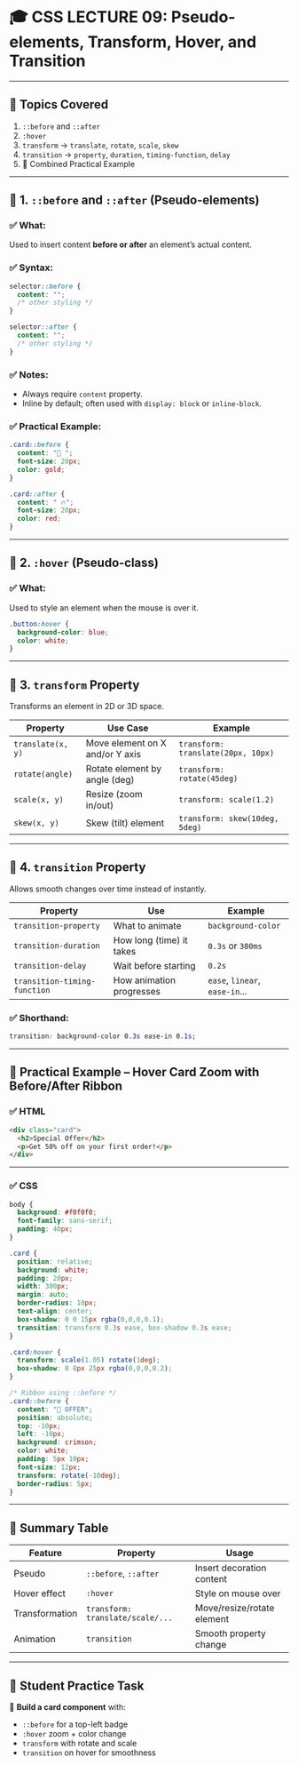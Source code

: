 # 🎓 CSS LECTURE 09: Pseudo-elements, Transform, Hover, and Transition

---

## 📌 Topics Covered

1. `::before` and `::after`
2. `:hover`
3. `transform` → `translate`, `rotate`, `scale`, `skew`
4. `transition` → `property`, `duration`, `timing-function`, `delay`
5. 🎯 Combined Practical Example

---

## 🧩 1. `::before` and `::after` (Pseudo-elements)

### ✅ What:

Used to insert content **before or after** an element’s actual content.

### ✅ Syntax:

```css
selector::before {
  content: "";
  /* other styling */
}

selector::after {
  content: "";
  /* other styling */
}
```

### ✅ Notes:

* Always require `content` property.
* Inline by default; often used with `display: block` or `inline-block`.

### ✅ Practical Example:

```css
.card::before {
  content: "🌟 ";
  font-size: 20px;
  color: gold;
}

.card::after {
  content: " 🔥";
  font-size: 20px;
  color: red;
}
```

---

## 🧩 2. `:hover` (Pseudo-class)

### ✅ What:

Used to style an element when the mouse is over it.

```css
.button:hover {
  background-color: blue;
  color: white;
}
```

---

## 🧩 3. `transform` Property

Transforms an element in 2D or 3D space.

| Property          | Use Case                        | Example                            |
| ----------------- | ------------------------------- | ---------------------------------- |
| `translate(x, y)` | Move element on X and/or Y axis | `transform: translate(20px, 10px)` |
| `rotate(angle)`   | Rotate element by angle (deg)   | `transform: rotate(45deg)`         |
| `scale(x, y)`     | Resize (zoom in/out)            | `transform: scale(1.2)`            |
| `skew(x, y)`      | Skew (tilt) element             | `transform: skew(10deg, 5deg)`     |

---

## 🧩 4. `transition` Property

Allows smooth changes over time instead of instantly.

| Property                     | Use                      | Example                        |
| ---------------------------- | ------------------------ | ------------------------------ |
| `transition-property`        | What to animate          | `background-color`             |
| `transition-duration`        | How long (time) it takes | `0.3s` or `300ms`              |
| `transition-delay`           | Wait before starting     | `0.2s`                         |
| `transition-timing-function` | How animation progresses | `ease`, `linear`, `ease-in`... |

### ✅ Shorthand:

```css
transition: background-color 0.3s ease-in 0.1s;
```

---

## 🎨 Practical Example – Hover Card Zoom with Before/After Ribbon

### ✅ HTML

```html
<div class="card">
  <h2>Special Offer</h2>
  <p>Get 50% off on your first order!</p>
</div>
```

---

### ✅ CSS

```css
body {
  background: #f0f0f0;
  font-family: sans-serif;
  padding: 40px;
}

.card {
  position: relative;
  background: white;
  padding: 20px;
  width: 300px;
  margin: auto;
  border-radius: 10px;
  text-align: center;
  box-shadow: 0 0 15px rgba(0,0,0,0.1);
  transition: transform 0.3s ease, box-shadow 0.3s ease;
}

.card:hover {
  transform: scale(1.05) rotate(1deg);
  box-shadow: 0 8px 25px rgba(0,0,0,0.2);
}

/* Ribbon using ::before */
.card::before {
  content: "🎉 OFFER";
  position: absolute;
  top: -10px;
  left: -10px;
  background: crimson;
  color: white;
  padding: 5px 10px;
  font-size: 12px;
  transform: rotate(-10deg);
  border-radius: 5px;
}
```

---

## 🧠 Summary Table

| Feature        | Property                         | Usage                      |
| -------------- | -------------------------------- | -------------------------- |
| Pseudo         | `::before`, `::after`            | Insert decoration content  |
| Hover effect   | `:hover`                         | Style on mouse over        |
| Transformation | `transform: translate/scale/...` | Move/resize/rotate element |
| Animation      | `transition`                     | Smooth property change     |

---

## 🧪 Student Practice Task

🔧 **Build a card component** with:

* `::before` for a top-left badge
* `:hover` zoom + color change
* `transform` with rotate and scale
* `transition` on hover for smoothness
